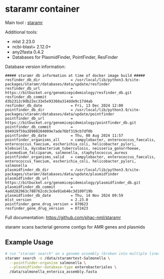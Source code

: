 # staramr container

Main tool : [staramr](https://github.com/phac-nml/staramr)

Additional tools:

- mlst 2.23.0
- ncbi-blast+ 2.12.0+
- any2fasta 0.4.2
- Databases for PlasmidFinder, PointFinder, ResFinder

Database version information:

```
##### staramr db information at time of docker image build #####
resfinder_db_dir              = /usr/local/lib/python3.9/site-packages/staramr/databases/data/update/resfinder
resfinder_db_url              = https://bitbucket.org/genomicepidemiology/resfinder_db.git
resfinder_db_commit           = d3b2312c9db22ec33e5e93368a314dde9c17d4ab
resfinder_db_date             = Fri, 13 Dec 2024 12:00
pointfinder_db_dir            = /usr/local/lib/python3.9/site-packages/staramr/databases/data/update/pointfinder
pointfinder_db_url            = https://bitbucket.org/genomicepidemiology/pointfinder_db.git
pointfinder_db_commit         = 694919f59a38980204009e7ade76bf319cb7df0b
pointfinder_db_date           = Thu, 08 Aug 2024 11:57
pointfinder_organisms_all     = campylobacter, enterococcus_faecalis, enterococcus_faecium, escherichia_coli, helicobacter_pylori, klebsiella, mycobacterium_tuberculosis, neisseria_gonorrhoeae, plasmodium_falciparum, salmonella, staphylococcus_aureus
pointfinder_organisms_valid   = campylobacter, enterococcus_faecalis, enterococcus_faecium, escherichia_coli, helicobacter_pylori, salmonella
plasmidfinder_db_dir          = /usr/local/lib/python3.9/site-packages/staramr/databases/data/update/plasmidfinder
plasmidfinder_db_url          = https://bitbucket.org/genomicepidemiology/plasmidfinder_db.git
plasmidfinder_db_commit       = 4add282963c788762cdc3c6e91eb46c3d109f19b
plasmidfinder_db_date         = Thu, 14 Nov 2024 09:59
mlst_version                  = 2.23.0
pointfinder_gene_drug_version = 070623
resfinder_gene_drug_version   = 072423
```

Full documentation: https://github.com/phac-nml/staramr

staramr scans bacterial genome contigs for AMR genes and plasmids

## Example Usage

```bash
# run "staramr search" on a genome assembly (broken into multiple lines for readability)
staramr search -o /data/staramrtest-Salmonella \
  --pointfinder-organism salmonella \
  --plasmidfinder-database-type enterobacteriales \
  /data/salmonella_enterica_assembly.fasta
```
